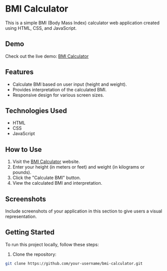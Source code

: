 # BMI Calculator

This is a simple BMI (Body Mass Index) calculator web application created using HTML, CSS, and JavaScript.

## Demo

Check out the live demo: [BMI Calculator](https://bmi-calculator-37efb.web.app)

## Features

- Calculate BMI based on user input (height and weight).
- Provides interpretation of the calculated BMI.
- Responsive design for various screen sizes.

## Technologies Used

- HTML
- CSS
- JavaScript

## How to Use

1. Visit the [BMI Calculator](https://bmi-calculator-37efb.web.app) website.
2. Enter your height (in meters or feet) and weight (in kilograms or pounds).
3. Click the "Calculate BMI" button.
4. View the calculated BMI and interpretation.

## Screenshots

Include screenshots of your application in this section to give users a visual representation.

## Getting Started

To run this project locally, follow these steps:

1. Clone the repository:

```bash
git clone https://github.com/your-username/bmi-calculator.git
